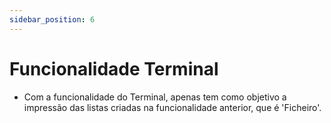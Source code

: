 ```yaml
---
sidebar_position: 6
---
```


# Funcionalidade Terminal

- Com a funcionalidade do Terminal, apenas tem como objetivo a impressão das listas criadas na funcionalidade anterior, que é 'Ficheiro'.
